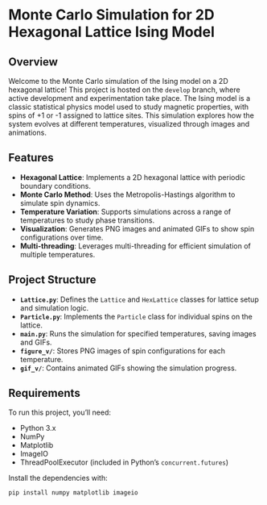 # Monte Carlo Simulation for 2D Hexagonal Lattice Ising Model

## Overview
Welcome to the Monte Carlo simulation of the Ising model on a 2D hexagonal lattice! This project is hosted on the `develop` branch, where active development and experimentation take place. The Ising model is a classic statistical physics model used to study magnetic properties, with spins of +1 or -1 assigned to lattice sites. This simulation explores how the system evolves at different temperatures, visualized through images and animations.

## Features
- **Hexagonal Lattice**: Implements a 2D hexagonal lattice with periodic boundary conditions.
- **Monte Carlo Method**: Uses the Metropolis-Hastings algorithm to simulate spin dynamics.
- **Temperature Variation**: Supports simulations across a range of temperatures to study phase transitions.
- **Visualization**: Generates PNG images and animated GIFs to show spin configurations over time.
- **Multi-threading**: Leverages multi-threading for efficient simulation of multiple temperatures.

## Project Structure
- **`Lattice.py`**: Defines the `Lattice` and `HexLattice` classes for lattice setup and simulation logic.
- **`Particle.py`**: Implements the `Particle` class for individual spins on the lattice.
- **`main.py`**: Runs the simulation for specified temperatures, saving images and GIFs.
- **`figure_v/`**: Stores PNG images of spin configurations for each temperature.
- **`gif_v/`**: Contains animated GIFs showing the simulation progress.

## Requirements
To run this project, you’ll need:
- Python 3.x
- NumPy
- Matplotlib
- ImageIO
- ThreadPoolExecutor (included in Python’s `concurrent.futures`)

Install the dependencies with:
```bash
pip install numpy matplotlib imageio
